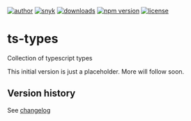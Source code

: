 [![author](https://img.shields.io/badge/author-Teun%20Mooij-blue)](https://www.linkedin.com/in/teunmooij/)
[![snyk](https://snyk.io/test/github/teunmooij/ts-tools/badge.svg)](https://snyk.io/test/github/teunmooij/ts-tools)
[![downloads](https://img.shields.io/npm/dt/ts-types?color=blue)](https://www.npmjs.com/package/ts-types)
[![npm version](https://badge.fury.io/js/ts-types.svg)](https://www.npmjs.com/package/ts-types)
[![license](https://img.shields.io/npm/l/ts-types?color=blue)](https://img.shields.io/npm/l/ts-types)

# ts-types

Collection of typescript types

This initial version is just a placeholder. More will follow soon.

## Version history

See [changelog](./CHANGELOG.md)

